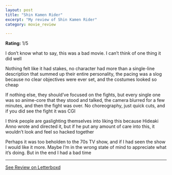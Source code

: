 ```yaml
---
layout: post
title: "Shin Kamen Rider"
excerpt: "My review of Shin Kamen Rider"
category: movie_review

---
```


**Rating:** 1/5

I don’t know what to say, this was a bad movie. I can’t think of one thing it did well

Nothing felt like it had stakes, no character had more than a single-line description that summed up their entire personality, the pacing was a slog because no clear objectives  were ever set, and the costumes looked so cheap

If nothing else, they should’ve focused on the fights, but every single one was so anime-core that they stood and talked, the camera blurred for a few minutes, and then the fight was over. No choreography, just quick cuts, and if you did see the fight it was CGI

I think people are gaslighting themselves into liking this because Hideaki Anno wrote and directed it, but if he put any amount of care into this, it wouldn’t look and feel so hacked together

Perhaps it was too beholden to the 70s TV show, and if I had seen the show I would like it more. Maybe I’m in the wrong state of mind to appreciate what it’s doing. But in the end I had a bad time

<hr>

[See Review on Letterboxd](https://boxd.it/4jEXNz)
